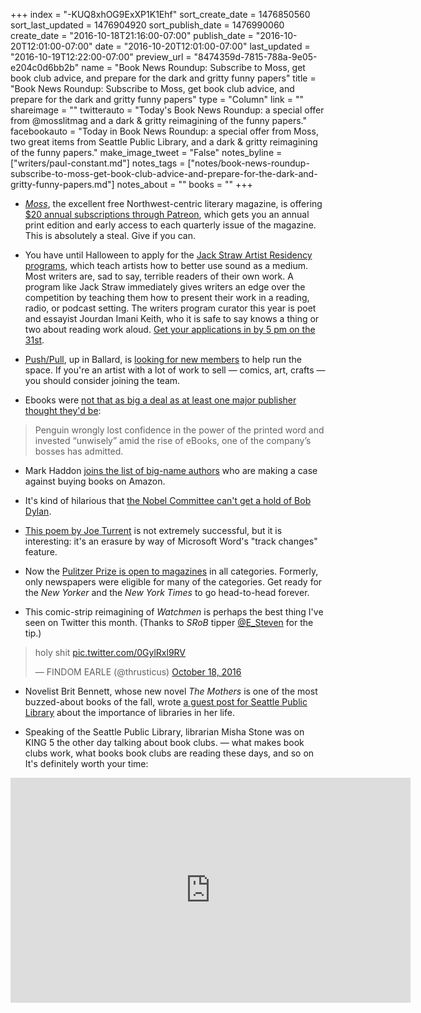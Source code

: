 +++
index = "-KUQ8xhOG9ExXP1K1Ehf"
sort_create_date = 1476850560
sort_last_updated = 1476904920
sort_publish_date = 1476990060
create_date = "2016-10-18T21:16:00-07:00"
publish_date = "2016-10-20T12:01:00-07:00"
date = "2016-10-20T12:01:00-07:00"
last_updated = "2016-10-19T12:22:00-07:00"
preview_url = "8474359d-7815-788a-9e05-e204c0d6bb2b"
name = "Book News Roundup: Subscribe to Moss, get book club advice, and prepare for the dark and gritty funny papers"
title = "Book News Roundup: Subscribe to Moss, get book club advice, and prepare for the dark and gritty funny papers"
type = "Column"
link = ""
shareimage = ""
twitterauto = "Today's Book News Roundup: a special offer from @mosslitmag and a dark & gritty reimagining of the funny papers."
facebookauto = "Today in Book News Roundup: a special offer from Moss, two great items from Seattle Public Library, and a dark & gritty reimagining of the funny papers."
make_image_tweet = "False"
notes_byline = ["writers/paul-constant.md"]
notes_tags = ["notes/book-news-roundup-subscribe-to-moss-get-book-club-advice-and-prepare-for-the-dark-and-gritty-funny-papers.md"]
notes_about = ""
books = ""
+++
* [*Moss*](http://www.mosslit.com/vol02/issue05.html), the excellent free Northwest-centric literary magazine, is offering [$20 annual subscriptions through Patreon](https://www.patreon.com/mosslit), which gets you an annual print edition and early access to each quarterly issue of the magazine. This is absolutely a steal. Give if  you can.

* You have until Halloween to apply for the [Jack Straw Artist Residency programs](http://jackstraw.org/programs/asp/2017/2017_apps.shtml), which teach artists how to better use sound as a medium. Most writers are, sad to say, terrible readers of their own work. A program like Jack Straw immediately gives writers an edge over the competition by teaching them how to present their work in a reading, radio, or podcast setting. The writers program curator this year is poet and essayist Jourdan Imani Keith, who it is safe to say knows a thing or two about reading work aloud. [Get your applications in by 5 pm on the 31st](http://jackstraw.org/programs/asp/2017/WP2017_application.shtml).

* [Push/Pull](http://www.seattlereviewofbooks.com/notes/2016/01/06/pushpull-gallery-is-our-january-bookstore-of-the-month/), up in Ballard, is [looking for new members](http://pushpullseattle.weebly.com/join.html) to help run the space. If you're an artist with a lot of work to sell — comics, art, crafts — you should consider joining the team. 

* Ebooks were [not that as big a deal as at least one major publisher thought they'd be](http://www.telegraph.co.uk/news/2016/10/14/penguin-boss-admits-the-company-read-too-much-into-the-ebook-hyp/):

<blockquote>Penguin wrongly lost confidence in the power of the printed word and invested “unwisely” amid the rise of eBooks, one of the company’s bosses has admitted.</blockquote>

* Mark Haddon [joins the list of big-name authors](https://www.theguardian.com/books/shortcuts/2016/oct/17/mark-haddon-joins-john-le-carre-and-ian-rankin-in-the-fight-against-amazon) who are making a case against buying books on Amazon.

* It's kind of hilarious that [the Nobel Committee can't get a hold of Bob Dylan](http://www.vulture.com/2016/10/bob-dylan-plays-hard-to-get-with-nobel-committee.html).

* [This poem by Joe Turrent](http://www.3ammagazine.com/3am/joeturrent/) is not extremely successful, but it is interesting: it's an erasure by way of Microsoft Word's "track changes" feature.

* Now the [Pulitzer Prize is open to magazines](http://www.pulitzer.org/news/pulitzer-prizes-open-all-journalism-categories-magazines) in all categories. Formerly, only newspapers were eligible for many of the categories. Get ready for the *New Yorker* and the *New York Times* to go head-to-head forever.

* This comic-strip reimagining of *Watchmen* is perhaps the best thing I've seen on Twitter this month. (Thanks to *SRoB* tipper [@E_Steven](https://twitter.com/E_Steven) for the tip.)

<blockquote class="twitter-tweet" data-lang="en"><p lang="en" dir="ltr">holy shit <a href="https://t.co/0GylRxl9RV">pic.twitter.com/0GylRxl9RV</a></p>&mdash; FINDOM EARLE (@thrusticus) <a href="https://twitter.com/thrusticus/status/788477345107542016">October 18, 2016</a></blockquote>

* Novelist Brit Bennett, whose new novel *The Mothers* is one of the most buzzed-about books of the fall, wrote [a guest post for Seattle Public Library](https://shelftalkblog.wordpress.com/2016/10/18/a-note-from-brit-bennett-author-of-the-mothers/) about the importance of libraries in her life.

* Speaking of the Seattle Public Library, librarian Misha Stone was on KING 5 the other day talking about book clubs. — what makes book clubs work, what books book clubs are reading these days, and so on It's definitely worth your time:

<iframe width="640" height="360" style="border-width:0" src="http://interactive.tegna-media.com/video/embed/embed.html?id=2395963&type=video&title=Seattle%20book%20club%20approved%20&site=281&playerid=6918249996581&dfpid=32805352&dfpposition=Video_prestream_external§ion=home"></iframe>